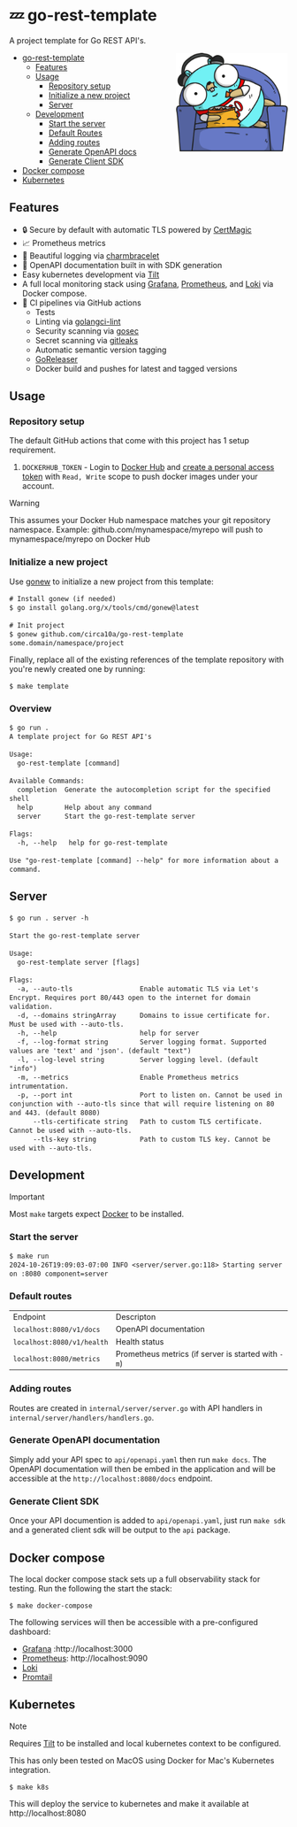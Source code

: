 # 💤 go-rest-template

A project template for Go REST API's.

<img height="40%" width="40%" src="https://raw.githubusercontent.com/ashleymcnamara/gophers/refs/heads/master/CouchPotatoGopher.png" align="right"/>

- [go-rest-template](#go-rest-template)
  - [Features](#features)
  - [Usage](#usage)
    - [Repository setup](#repository-setup)
    - [Initialize a new project](#initialize-a-new-project)
    - [Server](#server)
  - [Development](#development)
    - [Start the server](#start-the-server)
    - [Default Routes](#default-routes)
    - [Adding routes](#adding-routes)
    - [Generate OpenAPI docs](#generate-openapi-documentation)
    - [Generate Client SDK](#generate-client-sdk)
- [Docker compose](#docker-compose)
- [Kubernetes](#kubernetes)

## Features

- :lock: Secure by default with automatic TLS powered by [CertMagic](https://github.com/caddyserver/certmagic)
- :chart_with_upwards_trend: Prometheus metrics
- :scroll: Beautiful logging via [charmbracelet](https://github.com/charmbracelet/log)
- :book: OpenAPI documentation built in with SDK generation
- Easy kubernetes development via [Tilt](https://github.com/tilt-dev/tilt)
- A full local monitoring stack using [Grafana](https://grafana.com/), [Prometheus](https://prometheus.io/), and [Loki](https://grafana.com/oss/loki/) via Docker compose.
- :construction_worker: CI pipelines via GitHub actions
  - Tests
  - Linting via [golangci-lint](https://github.com/golangci/golangci-lint)
  - Security scanning via [gosec](https://github.com/securego/gosec)
  - Secret scanning via [gitleaks](https://github.com/gitleaks/gitleaks)
  - Automatic semantic version tagging
  - [GoReleaser](https://github.com/goreleaser/goreleaser)
  - Docker build and pushes for latest and tagged versions

## Usage

### Repository setup

The default GitHub actions that come with this project has 1 setup requirement.

1. `DOCKERHUB_TOKEN` - Login to [Docker Hub](https://hub.docker.com/) and [create a personal access token](https://docs.docker.com/security/for-developers/access-tokens/) with `Read, Write` scope to push docker images under your account.

> [!WARNING]
> This assumes your Docker Hub namespace matches your git repository namespace.
> Example: github.com/mynamespace/myrepo will push to mynamespace/myrepo on Docker Hub

### Initialize a new project

Use [gonew](https://pkg.go.dev/golang.org/x/tools/cmd/gonew) to initialize a new project from this template:

```console
# Install gonew (if needed)
$ go install golang.org/x/tools/cmd/gonew@latest

# Init project
$ gonew github.com/circa10a/go-rest-template some.domain/namespace/project
```

Finally, replace all of the existing references of the template repository with you're newly created one by running:

```console
$ make template
```

### Overview

```console
$ go run .
A template project for Go REST API's

Usage:
  go-rest-template [command]

Available Commands:
  completion  Generate the autocompletion script for the specified shell
  help        Help about any command
  server      Start the go-rest-template server

Flags:
  -h, --help   help for go-rest-template

Use "go-rest-template [command] --help" for more information about a command.
```

## Server

```console
$ go run . server -h

Start the go-rest-template server

Usage:
  go-rest-template server [flags]

Flags:
  -a, --auto-tls                 Enable automatic TLS via Let's Encrypt. Requires port 80/443 open to the internet for domain validation.
  -d, --domains stringArray      Domains to issue certificate for. Must be used with --auto-tls.
  -h, --help                     help for server
  -f, --log-format string        Server logging format. Supported values are 'text' and 'json'. (default "text")
  -l, --log-level string         Server logging level. (default "info")
  -m, --metrics                  Enable Prometheus metrics intrumentation.
  -p, --port int                 Port to listen on. Cannot be used in conjunction with --auto-tls since that will require listening on 80 and 443. (default 8080)
      --tls-certificate string   Path to custom TLS certificate. Cannot be used with --auto-tls.
      --tls-key string           Path to custom TLS key. Cannot be used with --auto-tls.
```

## Development

> [!IMPORTANT]
> Most `make` targets expect [Docker](https://docs.docker.com/engine/install/) to be installed.

### Start the server

```console
$ make run
2024-10-26T19:09:03-07:00 INFO <server/server.go:118> Starting server on :8080 component=server
```

### Default routes

|                            |                                                     |
|----------------------------|-----------------------------------------------------|
| Endpoint                   | Descripton                                          |
| `localhost:8080/v1/docs`   | OpenAPI documentation                               |
| `localhost:8080/v1/health` | Health status                                       |
| `localhost:8080/metrics`   | Prometheus metrics (if server is started with `-m`) |

### Adding routes

Routes are created in `internal/server/server.go` with API handlers in `internal/server/handlers/handlers.go`.

### Generate OpenAPI documentation

Simply add your API spec to `api/openapi.yaml` then run `make docs`. The OpenAPI documentation will then be embed in the application and will be accessible at the `http://localhost:8080/docs` endpoint.

### Generate Client SDK

Once your API documention is added to `api/openapi.yaml`, just run `make sdk` and a generated client sdk will be output to the `api` package.

## Docker compose

The local docker compose stack sets up a full observability stack for testing. Run the following the start the stack:

```console
$ make docker-compose
```

The following services will then be accessible with a pre-configured dashboard:

- [Grafana](https://grafana.com/) :http://localhost:3000
- [Prometheus](https://prometheus.io/): http://localhost:9090
- [Loki](https://grafana.com/oss/loki/)
- [Promtail](https://grafana.com/docs/loki/latest/send-data/promtail/)

## Kubernetes

> [!NOTE]
> Requires [Tilt](https://tilt.dev/) to be installed and local kubernetes context to be configured.
>
> This has only been tested on MacOS using Docker for Mac's Kubernetes integration.

```console
$ make k8s
```

This will deploy the service to kubernetes and make it available at http://localhost:8080
